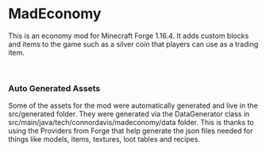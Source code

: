 # MadEconomy
This is an economy mod for Minecraft Forge 1.16.4. It adds custom blocks and items to the game such as a silver coin that players can use as a trading item.

<br>

### Auto Generated Assets
Some of the assets for the mod were automatically generated and live in the src/generated folder. They were generated via the DataGenerator class in src/main/java/tech/connordavis/madeconomy/data folder. This is thanks to using the Providers from Forge that help generate the json files needed for things like models, items, textures, loot tables and recipes.
